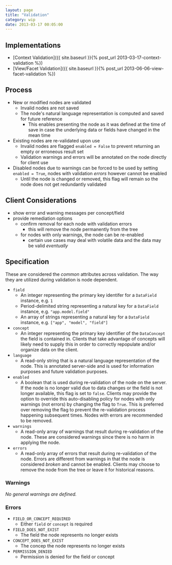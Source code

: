 ```yaml
---
layout: page
title: "Validation"
category: wip
date: 2013-03-17 00:05:00
---
```


## Implementations

- [Context Validation]({{ site.baseurl }}{% post_url 2013-03-17-context-validation %})
- [View/Facet Validation]({{ site.baseurl }}{% post_url 2013-06-06-view-facet-validation %})

## Process

- New or modified nodes are validated
    - Invalid nodes are not saved
    - The node's natural language representation is computed and saved for future reference
        - This enables presenting the node as it was defined at the time of save in case the underlying data or fields have changed in the mean time
- Existing nodes are re-validated upon use
    - Invalid nodes are flagged `enabled = False` to prevent returning an empty or erroneous result set
    - Validation warnings and errors will be annotated on the node directly for client use
- Disabled nodes due to warnings can be forced to be used by setting `enabled = True`, nodes with validation _errors_ however cannot be enabled
    - Until the node is changed or removed, this flag will remain so the node does not get redundantly validated

## Client Considerations

- show error and warning messages per concept/field
- provide remediation options
    - confirm removal for each node with validation errors
        - this will remove the node permanently from the tree
    - for nodes with only warnings, the node can be re-enabled
        - certain use cases may deal with volatile data and the data may be valid _eventually_

## Specification

These are considered the _common_ attributes across validation. The way they are utilized during validation is node dependent.

- `field`
    - An integer representing the primary key identifer for a `DataField` instance, e.g. `1`
    - Period-delimited string representing a natural key for a `DataField` instance, e.g. `"app.model.field"`
    - An array of strings representing a natural key for a `DataField` instance, e.g. `["app", "model", "field"]`
- `concept`
    - An integer representing the primary key identifier of the `DataConcept` the field is contained in. Clients that take advantage of concepts will likely need to supply this in order to correctly repopulate and/or organize data on the client.
- `language`
    - A read-only string that is a natural language representation of the node. This is annotated server-side and is used for information purposes and future validation purposes.
- `enabled`
    -  A boolean that is used during re-validation of the node on the server. If the node is no longer valid due to data changes or the field is not longer available, this flag is set to `false`. Clients may provide the option to override this auto-disabling policy for nodes with only warnings (not errors) by changing the flag to `True`. This is preferred over removing the flag to prevent the re-validation process happening subsequent times. Nodes with errors are recommended to be removed.
- `warnings`
    - A read-only array of warnings that result during re-validation of the node. These are considered warnings since there is no harm in applying the node.
- `errors`
    - A read-only array of errors that result during re-validation of the node. Errors are different from warnings in that the node is considered _broken_ and cannot be enabled. Clients may choose to remove the node from the tree or leave it for historical reasons.

### Warnings

_No general warnings are defined._

### Errors

- `FIELD_OR_CONCEPT_REQUIRED`
    - Either `field` or `concept` is required
- `FIELD_DOES_NOT_EXIST`
    - The field the node represents no longer exists
- `CONCEPT_DOES_NOT_EXIST`
    - The concep the node represents no longer exists
- `PERMISSION_DENIED`
    - Permission is denied for the field or concept
